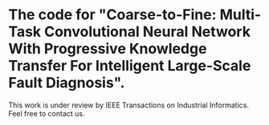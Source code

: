 # The code for "Coarse-to-Fine: Multi-Task Convolutional Neural Network With Progressive Knowledge Transfer For Intelligent Large-Scale Fault Diagnosis". 
This work is under review by IEEE Transactions on Industrial Informatics.
Feel free to contact us.
